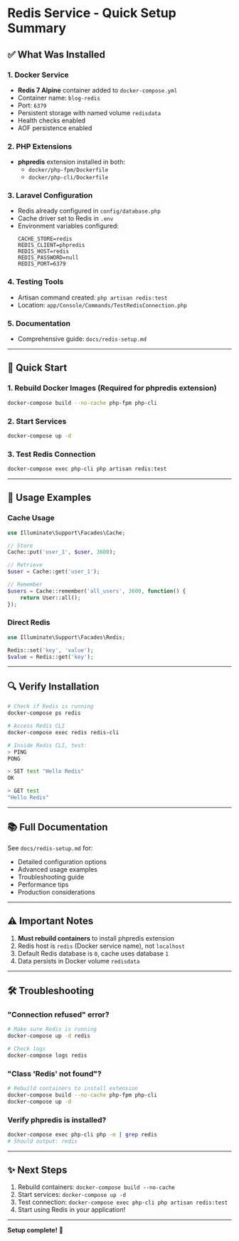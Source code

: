 # Redis Service - Quick Setup Summary

## ✅ What Was Installed

### 1. Docker Service
- **Redis 7 Alpine** container added to `docker-compose.yml`
- Container name: `blog-redis`
- Port: `6379`
- Persistent storage with named volume `redisdata`
- Health checks enabled
- AOF persistence enabled

### 2. PHP Extensions
- **phpredis** extension installed in both:
  - `docker/php-fpm/Dockerfile`
  - `docker/php-cli/Dockerfile`

### 3. Laravel Configuration
- Redis already configured in `config/database.php`
- Cache driver set to Redis in `.env`
- Environment variables configured:
  ```env
  CACHE_STORE=redis
  REDIS_CLIENT=phpredis
  REDIS_HOST=redis
  REDIS_PASSWORD=null
  REDIS_PORT=6379
  ```

### 4. Testing Tools
- Artisan command created: `php artisan redis:test`
- Location: `app/Console/Commands/TestRedisConnection.php`

### 5. Documentation
- Comprehensive guide: `docs/redis-setup.md`

---

## 🚀 Quick Start

### 1. Rebuild Docker Images (Required for phpredis extension)

```bash
docker-compose build --no-cache php-fpm php-cli
```

### 2. Start Services

```bash
docker-compose up -d
```

### 3. Test Redis Connection

```bash
docker-compose exec php-cli php artisan redis:test
```

---

## 📝 Usage Examples

### Cache Usage

```php
use Illuminate\Support\Facades\Cache;

// Store
Cache::put('user_1', $user, 3600);

// Retrieve
$user = Cache::get('user_1');

// Remember
$users = Cache::remember('all_users', 3600, function() {
    return User::all();
});
```

### Direct Redis

```php
use Illuminate\Support\Facades\Redis;

Redis::set('key', 'value');
$value = Redis::get('key');
```

---

## 🔍 Verify Installation

```bash
# Check if Redis is running
docker-compose ps redis

# Access Redis CLI
docker-compose exec redis redis-cli

# Inside Redis CLI, test:
> PING
PONG

> SET test "Hello Redis"
OK

> GET test
"Hello Redis"
```

---

## 📚 Full Documentation

See `docs/redis-setup.md` for:
- Detailed configuration options
- Advanced usage examples
- Troubleshooting guide
- Performance tips
- Production considerations

---

## ⚠️ Important Notes

1. **Must rebuild containers** to install phpredis extension
2. Redis host is `redis` (Docker service name), not `localhost`
3. Default Redis database is `0`, cache uses database `1`
4. Data persists in Docker volume `redisdata`

---

## 🛠️ Troubleshooting

### "Connection refused" error?
```bash
# Make sure Redis is running
docker-compose up -d redis

# Check logs
docker-compose logs redis
```

### "Class 'Redis' not found"?
```bash
# Rebuild containers to install extension
docker-compose build --no-cache php-fpm php-cli
docker-compose up -d
```

### Verify phpredis is installed?
```bash
docker-compose exec php-cli php -m | grep redis
# Should output: redis
```

---

## ✨ Next Steps

1. Rebuild containers: `docker-compose build --no-cache`
2. Start services: `docker-compose up -d`
3. Test connection: `docker-compose exec php-cli php artisan redis:test`
4. Start using Redis in your application!

---

**Setup complete!** 🎉

